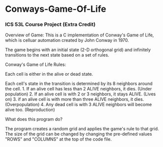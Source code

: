 # Conways-Game-Of-Life
### ICS 53L Course Project (Extra Credit)

Overview of Game:
  This is a C implementation of Conway's Game of Life, which is celluar automation created by John Conway in 1970.

  The game begins with an initial state (2-D orthogonal grid) and infinitely transitions to the next state based on a set of rules. 

  Conway's Game of Life Rules:

  Each cell is either in the alive or dead state. 

  Each cell's state in the transition is determined by its 8 neighbors around the cell.
    1. If an alive cell has less than 2 ALIVE neighbors, it dies.
      (Under population)
    2. If an alive cell is with 2 or 3 neighbors, it stays ALIVE.
      (Lives on)
    3. if an alive cell is with more than three ALIVE neighbors, it dies.
      (Overpopulation)
    4. Any dead cell is with 3 ALIVE neighbors will become alive too.
       (Reproduction)

What does this program do?

The program creates a random grid and applies the game's rule to that grid. 
The size of the grid can be changed by changing the pre-defined values "ROWS" and "COLUMNS" at the top of the code file.

